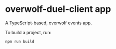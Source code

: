 # overwolf-duel-client app

A TypeScript-based, overwolf events app.

To build a project, run:
```
npm run build
```
